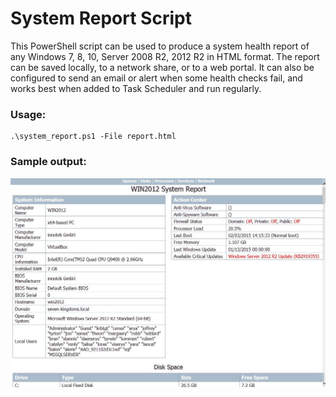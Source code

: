# System Report Script

This PowerShell script can be used to produce a system health report of any Windows 7, 8, 10, Server 2008 R2, 2012 R2 in HTML format. The report can be saved locally, to a network share, or to a web portal. It can also be configured to send an email or alert when some health checks fail, and works best when added to Task Scheduler and run regularly.

### Usage:
    .\system_report.ps1 -File report.html

### Sample output:
![](sample.jpg)
